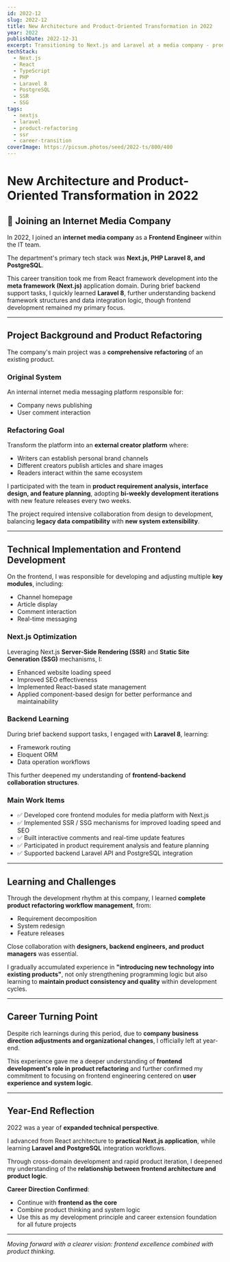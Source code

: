 ```yaml
---
id: 2022-12
slug: 2022-12
title: New Architecture and Product-Oriented Transformation in 2022
year: 2022
publishDate: 2022-12-31
excerpt: Transitioning to Next.js and Laravel at a media company - product refactoring and rapid iteration
techStack:
  - Next.js
  - React
  - TypeScript
  - PHP
  - Laravel 8
  - PostgreSQL
  - SSR
  - SSG
tags:
  - nextjs
  - laravel
  - product-refactoring
  - ssr
  - career-transition
coverImage: https://picsum.photos/seed/2022-ts/800/400
---
```


# New Architecture and Product-Oriented Transformation in 2022

## 🚀 Joining an Internet Media Company

In 2022, I joined an **internet media company** as a **Frontend Engineer** within the IT team.

The department's primary tech stack was **Next.js, PHP Laravel 8, and PostgreSQL**.

This career transition took me from React framework development into the **meta framework (Next.js)** application domain. During brief backend support tasks, I quickly learned **Laravel 8**, further understanding backend framework structures and data integration logic, though frontend development remained my primary focus.

---

## Project Background and Product Refactoring

The company's main project was a **comprehensive refactoring** of an existing product.

### Original System
An internal internet media messaging platform responsible for:
- Company news publishing
- User comment interaction

### Refactoring Goal
Transform the platform into an **external creator platform** where:
- Writers can establish personal brand channels
- Different creators publish articles and share images
- Readers interact within the same ecosystem

I participated with the team in **product requirement analysis, interface design, and feature planning**, adopting **bi-weekly development iterations** with new feature releases every two weeks.

The project required intensive collaboration from design to development, balancing **legacy data compatibility** with **new system extensibility**.

---

## Technical Implementation and Frontend Development

On the frontend, I was responsible for developing and adjusting multiple **key modules**, including:
- Channel homepage
- Article display
- Comment interaction
- Real-time messaging

### Next.js Optimization

Leveraging Next.js **Server-Side Rendering (SSR)** and **Static Site Generation (SSG)** mechanisms, I:
- Enhanced website loading speed
- Improved SEO effectiveness
- Implemented React-based state management
- Applied component-based design for better performance and maintainability

### Backend Learning

During brief backend support tasks, I engaged with **Laravel 8**, learning:
- Framework routing
- Eloquent ORM
- Data operation workflows

This further deepened my understanding of **frontend-backend collaboration structures**.

### Main Work Items

- ✅ Developed core frontend modules for media platform with Next.js
- ✅ Implemented SSR / SSG mechanisms for improved loading speed and SEO
- ✅ Built interactive comments and real-time update features
- ✅ Participated in product requirement analysis and feature planning
- ✅ Supported backend Laravel API and PostgreSQL integration

---

## Learning and Challenges

Through the development rhythm at this company, I learned **complete product refactoring workflow management**, from:
- Requirement decomposition
- System redesign
- Feature releases

Close collaboration with **designers, backend engineers, and product managers** was essential.

I gradually accumulated experience in **"introducing new technology into existing products"**, not only strengthening programming logic but also learning to **maintain product consistency and quality** within development cycles.

---

## Career Turning Point

Despite rich learnings during this period, due to **company business direction adjustments and organizational changes**, I officially left at year-end.

This experience gave me a deeper understanding of **frontend development's role in product refactoring** and further confirmed my commitment to focusing on frontend engineering centered on **user experience and system logic**.

---

## Year-End Reflection

2022 was a year of **expanded technical perspective**.

I advanced from React architecture to **practical Next.js application**, while learning **Laravel and PostgreSQL** integration workflows.

Through cross-domain development and rapid product iteration, I deepened my understanding of the **relationship between frontend architecture and product logic**.

**Career Direction Confirmed**:
- Continue with **frontend as the core**
- Combine product thinking and system logic
- Use this as my development principle and career extension foundation for all future projects

---

_Moving forward with a clearer vision: frontend excellence combined with product thinking._
